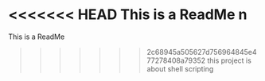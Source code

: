 <<<<<<< HEAD
This is a ReadMe n
=======
This is a ReadMe
>>>>>>> 2c68945a505627d756964845e477278408a79352
this project is about shell scripting
